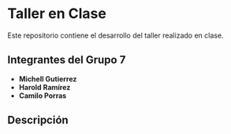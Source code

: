 # Taller en Clase

Este repositorio contiene el desarrollo del taller realizado en clase.

## Integrantes del Grupo 7

- **Michell Gutierrez**
- **Harold Ramírez**
- **Camilo Porras**

## Descripción
